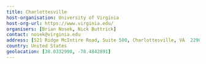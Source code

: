 ```yaml
---
title: Charlottesville 
host-organisation: University of Virginia 
host-org-url: https://www.virginia.edu/ 
organisers: [Brian Nosek, Nick Buttrick] 
contact: nosek@virginia.edu 
address: [521 Ridge McIntire Road, Suite 500, Charlottesville, VA  22903]
country: United States
geolocation: [38.0332998, -78.4842891]
---
```


